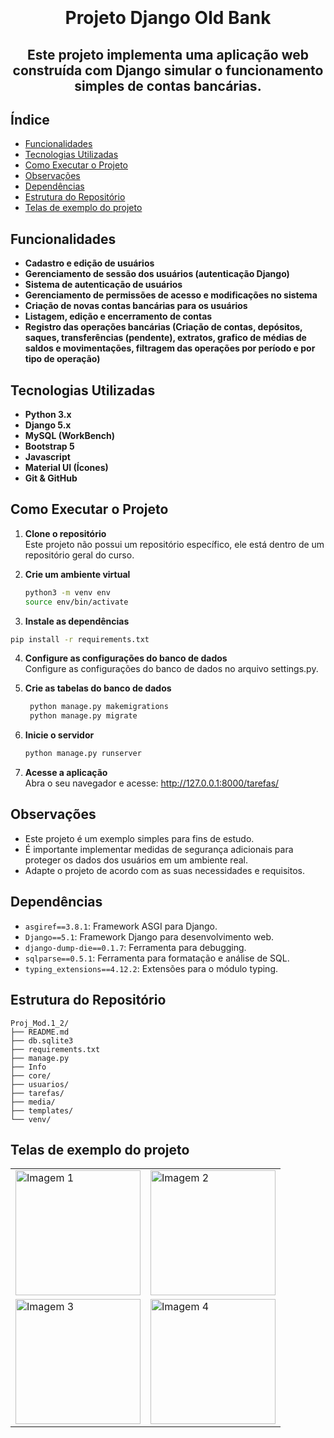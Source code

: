 <div align="center" style="padding-top: 20px;">
  
# Projeto Django Old Bank

## Este projeto implementa uma aplicação web construída com Django simular o funcionamento simples de contas bancárias.

</div>


## Índice
- [Funcionalidades](#funcionalidades)
- [Tecnologias Utilizadas](#tecnologias-utilizadas)
- [Como Executar o Projeto](#como-executar-o-projeto)
- [Observações](#observações)
- [Dependências](#dependências)
- [Estrutura do Repositório](#estrutura-do-repositório)
- [Telas de exemplo do projeto](#telas-de-exemplo-do-projeto)

## Funcionalidades

- **Cadastro e edição de usuários**
- **Gerenciamento de sessão dos usuários (autenticação Django)**
- **Sistema de autenticação de usuários**
- **Gerenciamento de permissões de acesso e modificações no sistema**
- **Criação de novas contas bancárias para os usuários**
- **Listagem, edição e encerramento de contas**
- **Registro das operações bancárias (Criação de contas, depósitos, saques, transferências (pendente), extratos, grafico de médias de saldos e movimentações, filtragem das operações por período e por tipo de operação)**


## Tecnologias Utilizadas

- **Python 3.x**
- **Django 5.x**
- **MySQL (WorkBench)**
- **Bootstrap 5**
- **Javascript**
- **Material UI (Ícones)**
- **Git & GitHub**

## Como Executar o Projeto

1. **Clone o repositório**  
   Este projeto não possui um repositório específico, ele está dentro de um repositório geral do curso.

2. **Crie um ambiente virtual**
   ```bash
   python3 -m venv env
   source env/bin/activate

3. **Instale as dependências**
 ```bash
 pip install -r requirements.txt
  ```

4. **Configure as configurações do banco de dados**  
    Configure as configurações do banco de dados no arquivo settings.py.

5. **Crie as tabelas do banco de dados**
   ```bash
    python manage.py makemigrations
    python manage.py migrate

6. **Inicie o servidor**
    ```bash
    python manage.py runserver

7. **Acesse a aplicação**  
   Abra o seu navegador e acesse: http://127.0.0.1:8000/tarefas/

## Observações

- Este projeto é um exemplo simples para fins de estudo.
- É importante implementar medidas de segurança adicionais para proteger os dados dos usuários em um ambiente real.
- Adapte o projeto de acordo com as suas necessidades e requisitos.

## Dependências

- `asgiref==3.8.1`: Framework ASGI para Django.
- `Django==5.1`: Framework Django para desenvolvimento web.
- `django-dump-die==0.1.7`: Ferramenta para debugging.
- `sqlparse==0.5.1`: Ferramenta para formatação e análise de SQL.
- `typing_extensions==4.12.2`: Extensões para o módulo typing.

## Estrutura do Repositório
```plaintext
Proj_Mod.1_2/
├── README.md
├── db.sqlite3
├── requirements.txt
├── manage.py
├── Info
├── core/
├── usuarios/
├── tarefas/
├── media/
├── templates/
└── venv/
```

## Telas de exemplo do projeto
<table align="center">
  <tr>
    <td>
      <a href="Info/imgSys/Login.jpg" target="_blank">
        <img src="Info/imgSys/Login.jpg" alt="Imagem 1" width="200"/>
      </a>
    </td>
    <td>
      <a href="Info/imgSys/Editar_user.jpg" target="_blank">
        <img src="Info/imgSys/Editar_user.jpg" alt="Imagem 2" width="200"/>
      </a>
    </td>
  </tr>
  <tr>
    <td>
      <a href="Info/imgSys/listar_tarefas.jpg" target="_blank">
        <img src="Info/imgSys/listar_tarefas.jpg" alt="Imagem 3" width="200"/>
      </a>
    </td>
    <td>
      <a href="Info/imgSys/Cadastrar_tarefa.jpg" target="_blank">
        <img src="Info/imgSys/Cadastrar_tarefa.jpg" alt="Imagem 4" width="200"/>
      </a>
    </td>
  </tr>
</table>